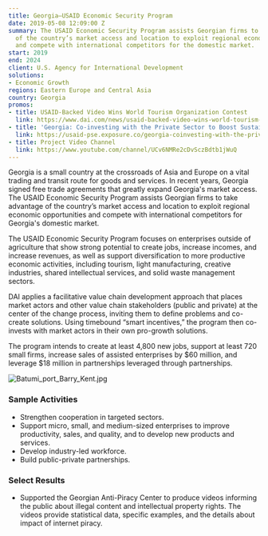 ```yaml
---
title: Georgia—USAID Economic Security Program
date: 2019-05-08 12:09:00 Z
summary: The USAID Economic Security Program assists Georgian firms to take advantage
  of the country’s market access and location to exploit regional economic opportunities
  and compete with international competitors for the domestic market.
start: 2019
end: 2024
client: U.S. Agency for International Development
solutions:
- Economic Growth
regions: Eastern Europe and Central Asia
country: Georgia
promos:
- title: USAID-Backed Video Wins World Tourism Organization Contest
  link: https://www.dai.com/news/usaid-backed-video-wins-world-tourism-organization-contest
- title: 'Georgia: Co-investing with the Private Sector to Boost Sustainable Tourism '
  link: https://usaid-pse.exposure.co/georgia-coinvesting-with-the-private-sector-to-boost-sustainable-tourism
- title: Project Video Channel
  link: https://www.youtube.com/channel/UCv6NMRe2cDvSczBdtb1jWuQ
---
```


Georgia is a small country at the crossroads of Asia and Europe on a vital trading and transit route for goods and services. In recent years, Georgia signed free trade agreements that greatly expand Georgia's market access. The USAID Economic Security Program assists Georgian firms to take advantage of the country’s market access and location to exploit regional economic opportunities and compete with international competitors for Georgia's domestic market.

The USAID Economic Security Program focuses on enterprises outside of agriculture that show strong potential to create jobs, increase incomes, and increase revenues, as well as support diversification to more productive economic activities, including tourism, light manufacturing, creative industries, shared intellectual services, and solid waste management sectors. 

DAI applies a facilitative value chain development approach that places market actors and other value chain stakeholders (public and private) at the center of the change process, inviting them to define problems and co-create solutions. Using timebound “smart incentives,” the program then co-invests with market actors in their own pro-growth solutions.

The program intends to create at least 4,800 new jobs, support at least 720 small firms, increase sales of assisted enterprises by $60 million, and leverage $18 million in partnerships leveraged through partnerships.

![Batumi_port_Barry_Kent.jpg](/uploads/Batumi_port_Barry_Kent.jpg "Photo by Barry Kent.")

### Sample Activities

* Strengthen cooperation in targeted sectors.
* Support micro, small, and medium-sized enterprises to improve productivity, sales, and quality, and to develop new products and services.
* Develop industry-led workforce.
* Build public-private partnerships.

### Select Results

* Supported the Georgian Anti-Piracy Center to produce videos informing the public about illegal content and intellectual property rights. The videos provide statistical data, specific examples, and the details about impact of internet piracy. 